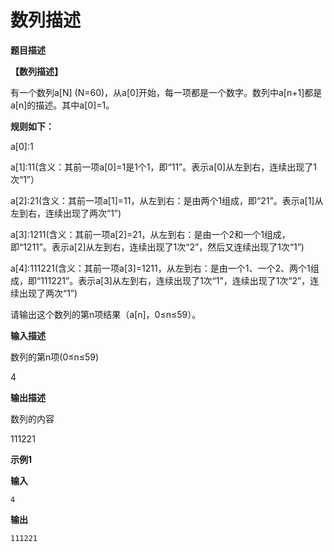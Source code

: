 # 数列描述

**题目描述**

**【数列描述】**

有一个数列a[N] (N=60)，从a[0]开始，每一项都是一个数字。数列中a[n+1]都是a[n]的描述。其中a[0]=1。

**规则如下：**

a[0]:1

a[1]:11(含义：其前一项a[0]=1是1个1，即“11”。表示a[0]从左到右，连续出现了1次“1”）

a[2]:21(含义：其前一项a[1]=11，从左到右：是由两个1组成，即“21”。表示a[1]从左到右，连续出现了两次“1”)

a[3]:1211(含义：其前一项a[2]=21，从左到右：是由一个2和一个1组成，即“1211”。表示a[2]从左到右，连续出现了1次“2”，然后又连续出现了1次“1”)

a[4]:111221(含义：其前一项a[3]=1211，从左到右：是由一个1、一个2、两个1组成，即“111221”。表示a[3]从左到右，连续出现了1次“1”，连续出现了1次“2”，连续出现了两次“1”)

请输出这个数列的第n项结果（a[n]，0≤n≤59）。

**输入描述**

数列的第n项(0≤n≤59)

4

**输出描述**

数列的内容

111221

**示例1** 

**输入**

```
4
```

**输出**

```
111221
```